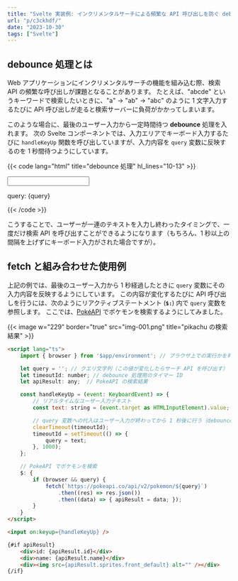 ```yaml
---
title: "Svelte 実装例: インクリメンタルサーチによる頻繁な API 呼び出しを防ぐ debounce 処理"
url: "p/c3ckhdf/"
date: "2023-10-30"
tags: ["Svelte"]
---
```


debounce 処理とは
----

Web アプリケーションにインクリメンタルサーチの機能を組み込む際、検索 API の頻繁な呼び出しが課題となることがあります。
たとえば、"abcde" というキーワードで検索したいときに、"a" → "ab" → "abc" のように 1 文字入力するたびに API 呼び出しが走ると検索サーバーに負荷がかかってしまいます。

このような場合に、最後のユーザー入力から一定時間待つ __debounce__ 処理を入れます。
次の Svelte コンポーネントでは、入力エリアでキーボード入力するたびに `handleKeyUp` 関数を呼び出していますが、入力内容を `query` 変数に反映するのを 1 秒間待つようにしています。

{{< code lang="html" title="debounce 処理" hl_lines="10-13" >}}
<script lang="ts">
	let query = ''; // クエリ文字列（この値が変化したらサーチ API を呼び出す想定）
	let timeoutId: number; // debounce 処理用のタイマー ID

	const handleKeyUp = (event: KeyboardEvent) => {
		// リアルタイムなユーザー入力テキスト
		const text: string = (event.target as HTMLInputElement).value;

		// query 変数への代入はユーザー入力が終わってから 1 秒後に行う（debounce 処理）
		clearTimeout(timeoutId);
		timeoutId = setTimeout(() => {
			query = text;
		}, 1000);
	};
</script>

<input on:keyup={handleKeyUp} />
<p>query: {query}</p>
{{< /code >}}

こうすることで、ユーザーが一連のテキストを入力し終わったタイミングで、一度だけ検索 API を呼び出すことができるようになります（もちろん、1 秒以上の間隔を上げずにキーボード入力がされた場合ですが）。


fetch と組み合わせた使用例
----

上記の例では、最後のユーザー入力から 1 秒経過したときに `query` 変数にその入力内容を反映するようにしています。
この内容が変化するたびに API 呼び出しを行うには、次のようにリアクティブステートメント (__`$:`__) 内で `query` 変数を参照します。
ここでは、[PokéAPI](https://pokeapi.co/) でポケモンを検索するようにしてみました。

{{< image w="229" border="true" src="img-001.png" title="pikachu の検索結果" >}}

```html
<script lang="ts">
	import { browser } from '$app/environment'; // ブラウザ上での実行かを判別

	let query = ''; // クエリ文字列（この値が変化したらサーチ API を呼び出す）
	let timeoutId: number; // debounce 処理用のタイマー ID
	let apiResult: any;  // PokeAPI の検索結果

	const handleKeyUp = (event: KeyboardEvent) => {
		// リアルタイムなユーザー入力テキスト
		const text: string = (event.target as HTMLInputElement).value;

		// query 変数への代入はユーザー入力が終わってから 1 秒後に行う（debounce 処理）
		clearTimeout(timeoutId);
		timeoutId = setTimeout(() => {
			query = text;
		}, 1000);
	};

	// PokeAPI でポケモンを検索
	$: {
		if (browser && query) {
			fetch(`https://pokeapi.co/api/v2/pokemon/${query}`)
				.then((res) => res.json())
				.then((data) => { apiResult = data; });
		}
	}
</script>

<input on:keyup={handleKeyUp} />

{#if apiResult}
	<div>id: {apiResult.id}</div>
	<div>name: {apiResult.name}</div>
	<div><img src={apiResult.sprites.front_default} alt="" /></div>
{/if}
```

